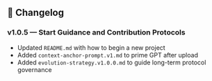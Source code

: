 ## 📘 Changelog

### v1.0.5 — Start Guidance and Contribution Protocols
- Updated `README.md` with how to begin a new project
- Added `context-anchor-prompt.v1.md` to prime GPT after upload
- Added `evolution-strategy.v1.0.0.md` to guide long-term protocol governance